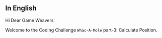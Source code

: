 ## In English

Hi Dear Game Weavers:

Welcome to the Coding Challenge `Whac-A-Mole` part-3: Calculate Position.
